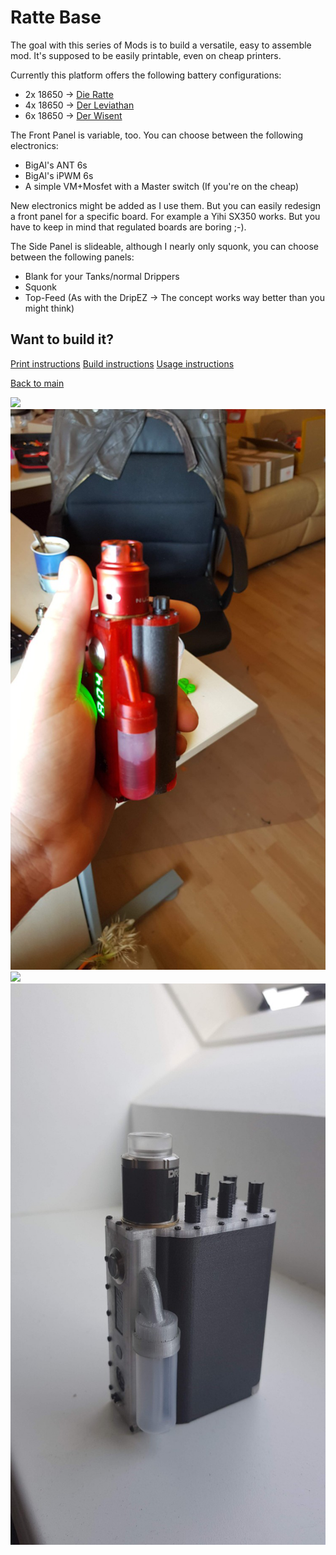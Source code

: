 # Ratte Base
The goal with this series of Mods is to build a versatile, easy to assemble mod. It's supposed to be easily printable, even on cheap printers.

Currently this platform offers the following battery configurations:
- 2x 18650 -> [Die Ratte](https://github.com/johannes-otto/Librecig/blob/master/Ratte%20and%20Variations/Ratte/Readme.md)
- 4x 18650 -> [Der Leviathan](https://github.com/johannes-otto/Librecig/blob/master/Ratte%20and%20Variations/Leviatan/Readme.md)
- 6x 18650 ->  [Der Wisent](https://github.com/johannes-otto/Librecig/blob/master/Ratte%20and%20Variations/Wisent/Readme.md)

The Front Panel is variable, too. You can choose between the following electronics:
- BigAl's ANT 6s
- BigAl's iPWM 6s
- A simple VM+Mosfet with a Master switch (If you're on the cheap)

New electronics might be added as I use them. But you can easily redesign a front panel for a specific board. For example a Yihi SX350 works. But you have to keep in mind that regulated boards are boring ;-).

The Side Panel is slideable, although I nearly only squonk, you can choose between the following panels:
- Blank for your Tanks/normal Drippers
- Squonk
- Top-Feed (As with the DripEZ -> The concept works way better than you might think)


## Want to build it?
[Print instructions]()
[Build instructions]()
[Usage instructions]()

[Back to main]()

![](https://github.com/johannes-otto/Librecig/blob/master/Ratte%20and%20Variations/doc/images/Leviathan%20Squonk.png)
![](https://github.com/johannes-otto/Librecig/blob/master/Ratte%20and%20Variations/doc/images/Ratte%20Squonk%20iPWM.png)
![](https://github.com/johannes-otto/Librecig/blob/master/Ratte%20and%20Variations/doc/images/Ratte%20Top%20Feed%20Mosfet.png)
![](https://github.com/johannes-otto/Librecig/blob/master/Ratte%20and%20Variations/doc/images/Wisent%20Squonk%20ANT.png)
